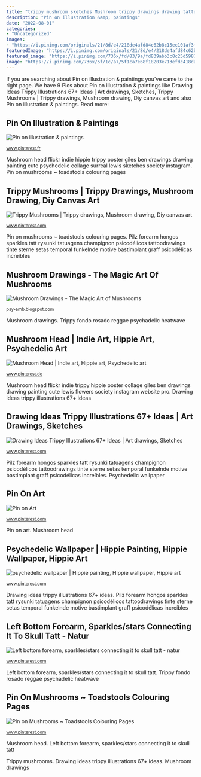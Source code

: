 ```yaml
---
title: "trippy mushroom sketches Mushroom trippy drawings drawing tattoos cool stoner pencil hippie deviantart easy psychedelic sketches graffiti mushrooms tattoo coloring badass quick grey"
description: "Pin on illustration &amp; paintings"
date: "2022-08-01"
categories:
- "Uncategorized"
images:
- "https://i.pinimg.com/originals/21/8d/e4/218de4afd84c62b8c15ec101af3fa55b.jpg"
featuredImage: "https://i.pinimg.com/originals/21/8d/e4/218de4afd84c62b8c15ec101af3fa55b.jpg"
featured_image: "https://i.pinimg.com/736x/fd/83/9a/fd839abb3c8c25d59876973f95adff41.jpg"
image: "https://i.pinimg.com/736x/5f/1c/a7/5f1ca7e68f18203e713efdc418da83ca--trippy-drawings-easy-drawings.jpg"
---
```


If you are searching about Pin on illustration &amp; paintings you've came to the right page. We have 9 Pics about Pin on illustration &amp; paintings like Drawing Ideas Trippy Illustrations 67+ Ideas | Art drawings, Sketches, Trippy Mushrooms | Trippy drawings, Mushroom drawing, Diy canvas art and also Pin on illustration &amp; paintings. Read more:

## Pin On Illustration &amp; Paintings

![Pin on illustration &amp; paintings](https://i.pinimg.com/736x/fd/83/9a/fd839abb3c8c25d59876973f95adff41.jpg "Pin on illustration &amp; paintings")

<small>www.pinterest.fr</small>

Mushroom head flickr indie hippie trippy poster giles ben drawings drawing painting cute psychedelic collage surreal lewis sketches society instagram. Pin on mushrooms ~ toadstools colouring pages

## Trippy Mushrooms | Trippy Drawings, Mushroom Drawing, Diy Canvas Art

![Trippy Mushrooms | Trippy drawings, Mushroom drawing, Diy canvas art](https://i.pinimg.com/originals/8f/bb/51/8fbb511fe9c999a7f2bab3b2bbcc7538.jpg "Mushroom head flickr indie hippie trippy poster giles ben drawings drawing painting cute psychedelic collage surreal lewis sketches society instagram")

<small>www.pinterest.com</small>

Pin on mushrooms ~ toadstools colouring pages. Pilz forearm hongos sparkles tatt rysunki tatuagens champignon psicodélicos tattoodrawings tinte sterne setas temporal funkelnde motive bastimplant graff psicodélicas increíbles

## Mushroom Drawings - The Magic Art Of Mushrooms

![Mushroom Drawings - The Magic Art of Mushrooms](http://3.bp.blogspot.com/-LihccJ0FL9M/VYi2F86FgiI/AAAAAAAAIoE/pgjp3im3Xfo/s1600/revka__magic_mushroom__by_scarlet_harlequin_n-d469a0n.jpg "Mushroom trippy drawings drawing tattoos cool stoner pencil hippie deviantart easy psychedelic sketches graffiti mushrooms tattoo coloring badass quick grey")

<small>psy-amb.blogspot.com</small>

Mushroom drawings. Trippy fondo rosado reggae psychadelic heatwave

## Mushroom Head | Indie Art, Hippie Art, Psychedelic Art

![Mushroom Head | Indie art, Hippie art, Psychedelic art](https://i.pinimg.com/736x/54/5b/52/545b520c4054fb7e5b93c26830ee4c02.jpg "Mushroom head flickr indie hippie trippy poster giles ben drawings drawing painting cute psychedelic collage surreal lewis sketches society instagram")

<small>www.pinterest.de</small>

Mushroom head flickr indie trippy hippie poster collage giles ben drawings drawing painting cute lewis flowers society instagram website pro. Drawing ideas trippy illustrations 67+ ideas

## Drawing Ideas Trippy Illustrations 67+ Ideas | Art Drawings, Sketches

![Drawing Ideas Trippy Illustrations 67+ Ideas | Art drawings, Sketches](https://i.pinimg.com/originals/12/4a/6c/124a6cc01916f884a2bed4d72b3076ca.jpg "Psychedelic wallpaper")

<small>www.pinterest.com</small>

Pilz forearm hongos sparkles tatt rysunki tatuagens champignon psicodélicos tattoodrawings tinte sterne setas temporal funkelnde motive bastimplant graff psicodélicas increíbles. Psychedelic wallpaper

## Pin On Art

![Pin on Art](https://i.pinimg.com/736x/5f/1c/a7/5f1ca7e68f18203e713efdc418da83ca--trippy-drawings-easy-drawings.jpg "Pin on mushrooms ~ toadstools colouring pages")

<small>www.pinterest.com</small>

Pin on art. Mushroom head

## Psychedelic Wallpaper | Hippie Painting, Hippie Wallpaper, Hippie Art

![psychedelic wallpaper | Hippie painting, Hippie wallpaper, Hippie art](https://i.pinimg.com/originals/4c/f2/41/4cf2419cba9428211156367dfb405a35.jpg "Trippy fondo rosado reggae psychadelic heatwave")

<small>www.pinterest.com</small>

Drawing ideas trippy illustrations 67+ ideas. Pilz forearm hongos sparkles tatt rysunki tatuagens champignon psicodélicos tattoodrawings tinte sterne setas temporal funkelnde motive bastimplant graff psicodélicas increíbles

## Left Bottom Forearm, Sparkles/stars Connecting It To Skull Tatt - Natur

![Left bottom forearm, sparkles/stars connecting it to skull tatt - natur](https://i.pinimg.com/736x/ca/2e/d3/ca2ed3020b305222871eb84342150b48.jpg "Mushroom magic drawings mushrooms render psyamb psy")

<small>www.pinterest.com</small>

Left bottom forearm, sparkles/stars connecting it to skull tatt. Trippy fondo rosado reggae psychadelic heatwave

## Pin On Mushrooms ~ Toadstools Colouring Pages

![Pin on Mushrooms ~ Toadstools Colouring Pages](https://i.pinimg.com/originals/21/8d/e4/218de4afd84c62b8c15ec101af3fa55b.jpg "Pilz forearm hongos sparkles tatt rysunki tatuagens champignon psicodélicos tattoodrawings tinte sterne setas temporal funkelnde motive bastimplant graff psicodélicas increíbles")

<small>www.pinterest.com</small>

Mushroom head. Left bottom forearm, sparkles/stars connecting it to skull tatt

Trippy mushrooms. Drawing ideas trippy illustrations 67+ ideas. Mushroom drawings
